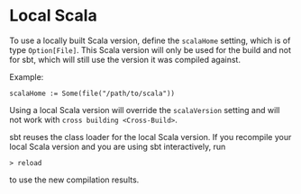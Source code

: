 Local Scala
===========

To use a locally built Scala version, define the `scalaHome` setting,
which is of type `Option[File]`. This Scala version will only be used
for the build and not for sbt, which will still use the version it was
compiled against.

Example:

    scalaHome := Some(file("/path/to/scala"))

Using a local Scala version will override the `scalaVersion` setting and
will not work with `cross building <Cross-Build>`.

sbt reuses the class loader for the local Scala version. If you
recompile your local Scala version and you are using sbt interactively,
run

    > reload

to use the new compilation results.
